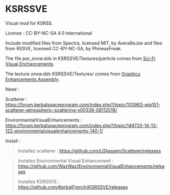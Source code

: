 # KSRSSVE

Visual mod for KSRSS.

License : CC-BY-NC-SA 4.0 International

Include modified files from Spectra, licensed MIT, by Avera9eJoe and files from RSSVE, licensed CC-BY-NC-SA, by PhineasFreak.



The file *par_snow.dds* in KSRSSVE/Textures/particle comes from [Sci-Fi Visual Enchancements](https://forum.kerbalspaceprogram.com/index.php?/topic/151190-16sci-fi-visual-enchancements-v-15-high-performance-alt-to-sve/).

The texture *snow.dds* KSRSSVE/Textures/ comes from [Graphics Enhancements Assembly](https://forum.kerbalspaceprogram.com/index.php?/topic/161683-151-graphics-enhancements-assembly-gea/).

Need : 

Scatterer : https://forum.kerbalspaceprogram.com/index.php?/topic/103963-wip151-scatterer-atmospheric-scattering-v00336-08112018/

EnvironmentalVisualEnhancements : https://forum.kerbalspaceprogram.com/index.php?/topic/149733-14-13-122-environmentalvisualenhancements-140-1/

Install :

> Installez scatterer : https://github.com/LGhassen/Scatterer/releases

> Installez Environmental Visual Enhancement : https://github.com/WazWaz/EnvironmentalVisualEnhancements/releases

> Installez KSRSSVE : https://github.com/KerbalFrench/KSRSSVE/releases


